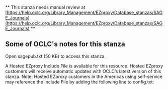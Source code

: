 ** This stanza needs manual review at [https://help.oclc.org/Library_Management/EZproxy/Database_stanzas/SAGE_Journals](https://help.oclc.org/Library_Management/EZproxy/Database_stanzas/SAGE_Journals) **

## Some of OCLC's notes for this stanza

Open sagepub.txt (50 KB) to access this stanza.

A Hosted EZproxy Include File is available for this resource. Hosted EZproxy customers will receive automatic updates with OCLC&rsquo;s latest version of this stanza. Note: Hosted EZproxy customers in the Americas using self-service may reference the Include File by adding the following line to config.txt:

&nbsp;
